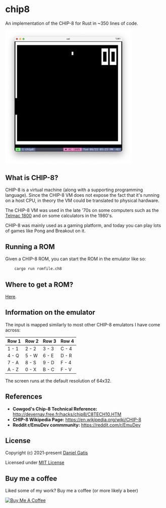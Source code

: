# chip8

An implementation of the CHIP-8 for Rust in ~350 lines of code.

<img src="wall.png" width="400">

## What is CHIP-8?

CHIP-8 is a virtual machine (along with a supporting programming language).
Since the CHIP-8 VM does not expose the fact that it's running on a host CPU,
in theory the VM could be translated to physical hardware.

The CHIP-8 VM was used in the late '70s on some computers such as the [Telmac
1800](https://en.wikipedia.org/wiki/Telmac_1800) and on some calculators in the
1980's.

CHIP-8 was mainly used as a gaming platform, and today you can play lots of
games like Pong and Breakout on it.

## Running a ROM

Given a CHIP-8 ROM, you can start the ROM in the emulator like so:

```bash
    cargo run romfile.ch8
```

## Where to get a ROM?
[Here](https://github.com/dmatlack/chip8/tree/master/roms).

## Information on the emulator

The input is mapped similarly to most other CHIP-8 emulators I have come across:

Row 1|Row 2|Row 3|Row 4
-----|-----|-----|-----
1 - 1|2 - 2|3 - 3|C - 4
4 - Q|5 - W|6 - E|D - R
7 - A|8 - S|9 - D|F - 4
A - Z|0 - X|B - C|F - V

The screen runs at the default resolution of 64x32.

## References

* **Cowgod's Chip-8 Technical Reference:** http://devernay.free.fr/hacks/chip8/C8TECH10.HTM
* **CHIP-8 Wikipedia Page:** https://en.wikipedia.org/wiki/CHIP-8
* **Reddit r/EmuDev commmunity:** https://reddit.com/r/EmuDev


## License

Copyright (c) 2021-present [Daniel Gatis](https://github.com/danielgatis)

Licensed under [MIT License](./LICENSE)

## Buy me a coffee
Liked some of my work? Buy me a coffee (or more likely a beer)

<a href="https://www.buymeacoffee.com/danielgatis" target="_blank"><img src="https://bmc-cdn.nyc3.digitaloceanspaces.com/BMC-button-images/custom_images/orange_img.png" alt="Buy Me A Coffee" style="height: auto !important;width: auto !important;"></a>
